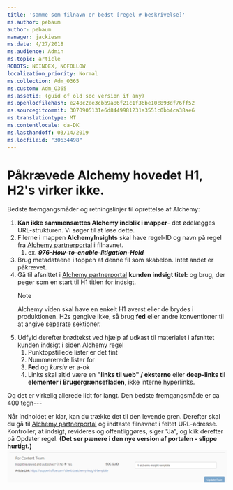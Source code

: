 ```yaml
---
title: 'samme som filnavn er bedst [regel #-beskrivelse]'
ms.author: pebaum
author: pebaum
manager: jackiesm
ms.date: 4/27/2018
ms.audience: Admin
ms.topic: article
ROBOTS: NOINDEX, NOFOLLOW
localization_priority: Normal
ms.collection: Adm_O365
ms.custom: Adm_O365
ms.assetid: (guid of old soc version if any)
ms.openlocfilehash: e248c2ee3cbb9a86f21c1f36be10c893df76ff52
ms.sourcegitcommit: 3070905131e6d8449981231a3551c0bb4ca38ae6
ms.translationtype: MT
ms.contentlocale: da-DK
ms.lasthandoff: 03/14/2019
ms.locfileid: "30634498"
---
```

# <a name="required-alchemy-header-h1-h2s-dont-work"></a>Påkrævede Alchemy hovedet H1, H2's virker ikke.
Bedste fremgangsmåder og retningslinjer til oprettelse af Alchemy:

1. **Kan ikke sammensættes Alchemy indblik i mapper**- det ødelægges URL-strukturen. Vi søger til at løse dette.
1. Filerne i mappen **AlchemyInsights** skal have regel-ID og navn på regel fra [Alchemy partnerportal](https://alchemyportal.azurewebsites.net) i filnavnet.
    1. ex. ***976-How-to-enable-litigation-Hold***
1. Brug metadataene i toppen af denne fil som skabelon. Intet andet er påkrævet.
1. Gå til afsnittet i [Alchemy partnerportal](https://alchemyportal.azurewebsites.net) **kunden indsigt titel:** og brug, der peger som en start til H1 titlen for indsigt. 
    > [!NOTE]
    > Alchemy viden skal have en enkelt H1 øverst eller de brydes i produktionen. H2s gengive ikke, så brug **fed** eller andre konventioner til at angive separate sektioner.
1. Udfyld derefter brødtekst ved hjælp af udkast til materialet i afsnittet kunden indsigt i siden Alchemy regel
    1. Punktopstillede lister er det fint
    1. Nummererede lister for
    1. **Fed** og *kursiv* er a-ok
    1. Links skal altid være en **"links til web" / eksterne** eller **deep-links til elementer i Brugergrænsefladen**, ikke interne hyperlinks.

Og det er virkelig allerede lidt for langt. Den bedste fremgangsmåde er ca 400 tegn---

Når indholdet er klar, kan du trække det til den levende gren. Derefter skal du gå til [Alchemy partnerportal](https://alchemyportal.azurewebsites.net) og indtaste filnavnet i feltet URL-adresse. Kontroller, at indsigt, revideres og offentliggøres, siger "Ja", og klik derefter på Opdater regel. **(Det ser pænere i den nye version af portalen - slippe hurtigt.)** 
 ![URL-felt](media/for-content-team.PNG)

